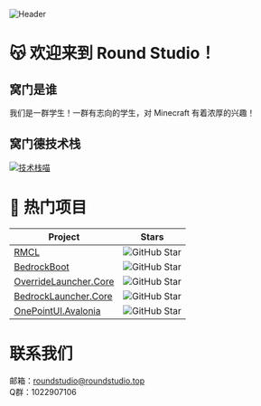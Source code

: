
![Header](https://capsule-render.vercel.app/api?type=Venom&color=timeGradient&height=200&animation=fadeIn&section=header&text=RoundStudio&fontSize=70&fontColor=d6ace6)

# 😽 欢迎来到 Round Studio！

## 窝门是谁

我们是一群学生！一群有志向的学生，对 Minecraft 有着浓厚的兴趣！

## 窝门德技术栈

[![技术栈喵](https://skillicons.dev/icons?i=cs,dotnet,java)](https://skillicons.dev)

# 🎉 热门项目

| Project | Stars |
| --- | --- |
| [RMCL](https://github.com/Round-Studio/RMCL)   | ![GitHub Star](https://img.shields.io/github/stars/Round-Studio/RMCL?logo=github&label=Star&style=for-the-badge) |
| [BedrockBoot](https://github.com/Round-Studio/BedrockBoot)  |  ![GitHub Star](https://img.shields.io/github/stars/Round-Studio/BedrockBoot?logo=github&label=Star&style=for-the-badge) |
| [OverrideLauncher.Core](https://github.com/Round-Studio/OverrideLauncher.Core)   | ![GitHub Star](https://img.shields.io/github/stars/Round-Studio/OverrideLauncher.Core?logo=github&label=Star&style=for-the-badge) |
| [BedrockLauncher.Core](https://github.com/Round-Studio/BedrockLauncher.Core)  |  ![GitHub Star](https://img.shields.io/github/stars/Round-Studio/BedrockLauncher.Core?logo=github&label=Star&style=for-the-badge) |
| [OnePointUI.Avalonia](https://github.com/Round-Studio/OnePointUI.Avalonia)  |  ![GitHub Star](https://img.shields.io/github/stars/Round-Studio/OnePointUI.Avalonia?logo=github&label=Star&style=for-the-badge) |

# 联系我们

邮箱：roundstudio@roundstudio.top  
Q群：1022907106
